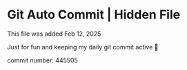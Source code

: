 # Git Auto Commit | Hidden File

This file was added Feb 12, 2025

Just for fun and keeping my daily git commit active 🤪

commit number: 445505
